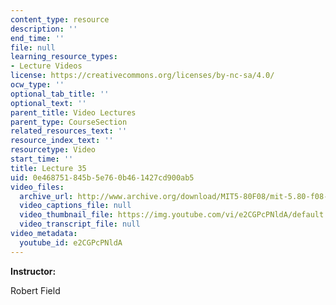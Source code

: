 ```yaml
---
content_type: resource
description: ''
end_time: ''
file: null
learning_resource_types:
- Lecture Videos
license: https://creativecommons.org/licenses/by-nc-sa/4.0/
ocw_type: ''
optional_tab_title: ''
optional_text: ''
parent_title: Video Lectures
parent_type: CourseSection
related_resources_text: ''
resource_index_text: ''
resourcetype: Video
start_time: ''
title: Lecture 35
uid: 0e468751-845b-5e76-0b46-1427cd900ab5
video_files:
  archive_url: http://www.archive.org/download/MIT5-80F08/mit-5.80-f08-lec35_300k.mp4
  video_captions_file: null
  video_thumbnail_file: https://img.youtube.com/vi/e2CGPcPNldA/default.jpg
  video_transcript_file: null
video_metadata:
  youtube_id: e2CGPcPNldA
---
```


**Instructor:**

Robert Field

